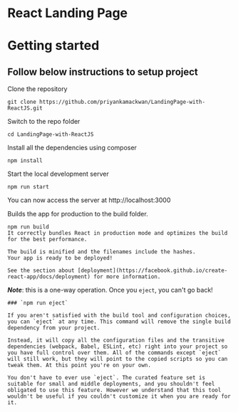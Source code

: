 # React Landing Page

# Getting started

## Follow below instructions to setup project

Clone the repository

    git clone https://github.com/priyankamackwan/LandingPage-with-ReactJS.git

Switch to the repo folder

    cd LandingPage-with-ReactJS

Install all the dependencies using composer

    npm install

Start the local development server

    npm run start

You can now access the server at http://localhost:3000

Builds the app for production to the build folder.

    npm run build
    It correctly bundles React in production mode and optimizes the build for the best performance.

    The build is minified and the filenames include the hashes.
    Your app is ready to be deployed!

    See the section about [deployment](https://facebook.github.io/create-react-app/docs/deployment) for more information.

***Note***: this is a one-way operation. Once you `eject`, you can't go back!

    ### `npm run eject`

    If you aren't satisfied with the build tool and configuration choices, you can `eject` at any time. This command will remove the single build dependency from your project.

    Instead, it will copy all the configuration files and the transitive dependencies (webpack, Babel, ESLint, etc) right into your project so you have full control over them. All of the commands except `eject` will still work, but they will point to the copied scripts so you can tweak them. At this point you're on your own.

    You don't have to ever use `eject`. The curated feature set is suitable for small and middle deployments, and you shouldn't feel obligated to use this feature. However we understand that this tool wouldn't be useful if you couldn't customize it when you are ready for it.
